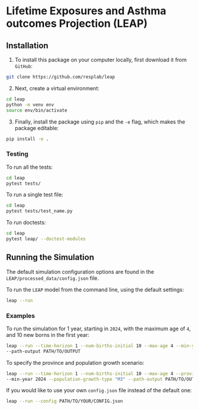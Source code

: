 # Lifetime Exposures and Asthma outcomes Projection (LEAP)

## Installation

1. To install this package on your computer locally, first download it from `GitHub`:

```sh
git clone https://github.com/resplab/leap
```

2. Next, create a virtual environment:

```sh
cd leap
python -m venv env
source env/bin/activate
```

3. Finally, install the package using `pip` and the `-e` flag, which makes the package editable:

```sh
pip install -e .
```

### Testing

To run all the tests:

```sh
cd leap
pytest tests/
```

To run a single test file:

```sh
cd leap
pytest tests/test_name.py
```

To run doctests:

```sh
cd leap
pytest leap/ --doctest-modules
```

## Running the Simulation

The default simulation configuration options are found in the `LEAP/processed_data/config.json`
file.

To run the `LEAP` model from the command line, using the default settings:

```sh
leap --run
```

### Examples

To run the simulation for 1 year, starting in `2024`, with the maximum age of `4`,
and 10 new borns in the first year:

```sh
leap --run --time-horizon 1 --num-births-initial 10 --max-age 4 --min-year 2024 \
--path-output PATH/TO/OUTPUT
```

To specify the province and population growth scenario:

```sh
leap --run --time-horizon 1 --num-births-initial 10 --max-age 4 --province "CA" \
--min-year 2024 --population-growth-type "M3" --path-output PATH/TO/OUTPUT
```

If you would like to use your own `config.json` file instead of the default one:

```sh
leap --run --config PATH/TO/YOUR/CONFIG.json
```



